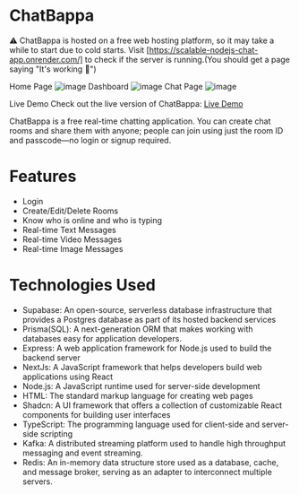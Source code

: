 # ChatBappa

⚠ ChatBappa is hosted on a free web hosting platform, so it may take a while to start due to cold starts. Visit [https://scalable-nodejs-chat-app.onrender.com/] to check if the server is running.(You should get a page saying "It's working 🙌")

Home Page
![image](https://github.com/user-attachments/assets/72aa5106-178e-48dc-9c68-d1e197cbd8fd)
Dashboard
![image](https://github.com/user-attachments/assets/6bcb91b4-817a-4b13-830b-59e7f9825bba)
Chat Page
![image](https://github.com/user-attachments/assets/9ab7052c-0786-4ef3-ae01-e6e2bd9ca8a0)


Live Demo
Check out the live version of ChatBappa: [Live Demo](https://scalable-nodejs-chat-app-client.vercel.app/)

ChatBappa is a free real-time chatting application. You can create chat rooms and share them with anyone; people can join using just the room ID and passcode—no login or signup required.

# Features
- Login
- Create/Edit/Delete Rooms
- Know who is online and who is typing
- Real-time Text Messages
- Real-time Video Messages
- Real-time Image Messages

# Technologies Used
- Supabase: An open-source, serverless database infrastructure that provides a Postgres database as part of its hosted backend services
- Prisma(SQL): A next-generation ORM that makes working with databases easy for application developers.
- Express: A web application framework for Node.js used to build the backend server
- NextJs: A JavaScript framework that helps developers build web applications using React
- Node.js: A JavaScript runtime used for server-side development
- HTML: The standard markup language for creating web pages
- Shadcn: A UI framework that offers a collection of customizable React components for building user interfaces
- TypeScript: The programming language used for client-side and server-side scripting
- Kafka: A distributed streaming platform used to handle high throughput messaging and event streaming.
- Redis: An in-memory data structure store used as a database, cache, and message broker, serving as an adapter to interconnect multiple servers.
